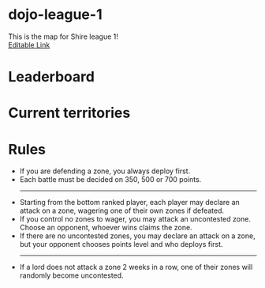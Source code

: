 # dojo-league-1

This is the map for Shire league 1! <br /><a href="https://ptcee.github.io/shiresbg/">Editable Link</a>


# Leaderboard


# Current territories

# Rules
<ul>
<li>If you are defending a zone, you always deploy first.</li>
<li>Each battle must be decided on 350, 500 or 700 points.</li>
<hr />
<li>Starting from the bottom ranked player, each player may declare an attack on a zone, wagering one of their own zones if defeated.</li>
<li>If you control no zones to wager, you may attack an uncontested zone. Choose an opponent, whoever wins claims the zone.</li>
<li>If there are no uncontested zones, you may declare an attack on a zone, but your opponent chooses points level and who deploys first.</li>
<hr />
<li>If a lord does not attack a zone 2 weeks in a row, one of their zones will randomly become uncontested.</li>
</ul>
